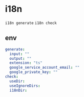 # i18n

`i18n generate`
`i18n check`

## env

```yaml
generate:
  input: ""
  output: ""
  extension: "ts"
  google_service_account_email: ""
  google_private_key: ""
check:
  useDir:
  useIgnoreDirs:
  i18nDir:
```
